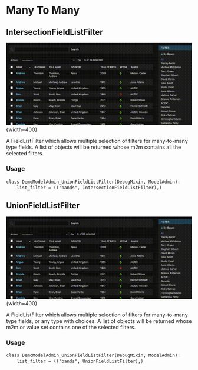 # Many To Many

## IntersectionFieldListFilter

![intersection](../static/images/intersection.gif){width=400}

A FieldListFilter which allows multiple selection of filters for many-to-many type fields. A list of objects will be
returned whose m2m contains all the selected filters.

### Usage

    class DemoModelAdmin_UnionFieldListFilter(DebugMixin, ModelAdmin):
        list_filter = (("bands", IntersectionFieldListFilter),)

## UnionFieldListFilter

![union](../static/images/union.gif){width=400}

A FieldListFilter which allows multiple selection of filters for many-to-many type fields, or any type with choices. A
list of objects will be returned whose m2m or value set contains one of the selected filters.

### Usage

    class DemoModelAdmin_UnionFieldListFilter(DebugMixin, ModelAdmin):
        list_filter = (("bands", UnionFieldListFilter),)
